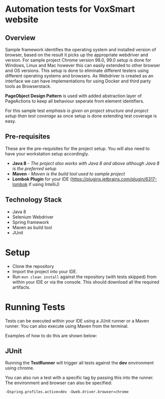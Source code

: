 # Automation tests for VoxSmart website

 ## Overview
 Sample framework identifies the operating system and installed version of browser, based on the result it picks up the appropriate webdriver and version. For sample project Chrome version 98.0, 99.0 setup is done for Windows, Linux and Mac however this can easily extended to other browser and OS versions. This setup is done to eliminate different testers using different operating systems and browsers. As Webdriver is created as an interface we can have implementations for using Docker and third party tools as Browserstack.
  
 **PageObject Design Pattern** is used with added abstraction layer of PageActions to keep all behaviour seperate from element identifiers.
 
  For this sample test _emphasis is given on project structure and project setup than test coverage_ as once setup is done extending test coverage is easy. 

## Pre-requisites
These are the pre-requisites for the project setup. You will also need to have your workstation setup accordingly.

- **Java 8** -  _The project also works with Java 8 and above although Java 8 is the preferred setup_
- **Maven** -  _Maven is the build tool used to sample project_
- **Lombok Plugin** for your IDE (https://plugins.jetbrains.com/plugin/6317-lombok if using IntelliJ)

## Technology Stack
- Java 8
- Selenium Webdriver
- Spring framework
- Maven as build tool
- JUnit

# Setup
 - Clone the repository
 - Import the project into your IDE.
 - Run `mvn clean install` against the repository (with tests skipped) from within your IDE or via the console. This should download all the required artifacts.
 
 # Running Tests
Tests can be executed within your IDE using a JUnit runner or a Maven runner. You can also execute using Maven from the terminal.

Examples of how to do this are shown below:

## JUnit
Running the **TestRunner** will trigger all tests against the **dev** environment using chrome.

You can also run a test with a specific tag by passing this into the runner. The environment and browser can also be specified:

`-Dspring.profiles.active=dev -Dweb.driver.browser=chrome`
 


